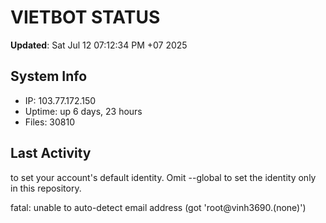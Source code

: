 # VIETBOT STATUS
**Updated**: Sat Jul 12 07:12:34 PM +07 2025

## System Info
- IP: 103.77.172.150
- Uptime: up 6 days, 23 hours
- Files: 30810

## Last Activity

to set your account's default identity.
Omit --global to set the identity only in this repository.

fatal: unable to auto-detect email address (got 'root@vinh3690.(none)')
